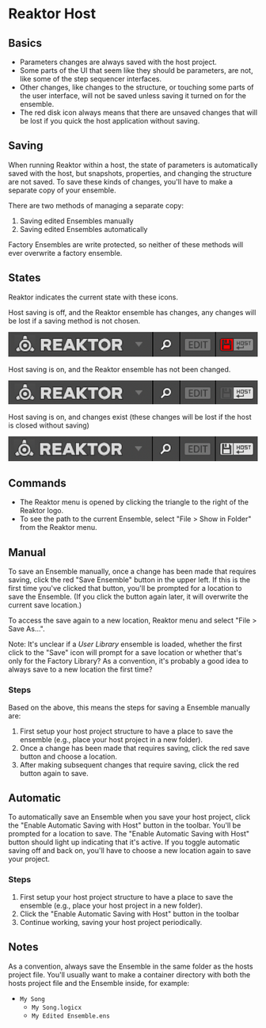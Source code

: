 # Reaktor Host

## Basics

- Parameters changes are always saved with the host project.
- Some parts of the UI that seem like they should be parameters, are not, like some of the step sequencer interfaces.
- Other changes, like changes to the structure, or touching some parts of the user interface, will not be saved unless saving it turned on for the ensemble.
- The red disk icon always means that there are unsaved changes that will be lost if you quick the host application without saving.

## Saving

When running Reaktor within a host, the state of parameters is automatically saved with the host, but snapshots, properties, and changing the structure are not saved. To save these kinds of changes, you'll have to make a separate copy of your ensemble.

There are two methods of managing a separate copy:

1. Saving edited Ensembles manually
2. Saving edited Ensembles automatically

Factory Ensembles are write protected, so neither of these methods will ever overwrite a factory ensemble.

## States

Reaktor indicates the current state with these icons.

Host saving is off, and the Reaktor ensemble has changes, any changes will be lost if a saving method is not chosen.

![Host Save Off](assets/reaktor-host-save-off.png)

Host saving is on, and the Reaktor ensemble has not been changed.

![Host Save On](assets/reaktor-host-save-on.png)

Host saving is on, and changes exist (these changes will be lost if the host is closed without saving)

![Host Save On Changes](assets/reaktor-host-save-on-changes.png)

## Commands

- The Reaktor menu is opened by clicking the triangle to the right of the Reaktor logo.
- To see the path to the current Ensemble, select "File > Show in Folder" from the Reaktor menu.

## Manual

To save an Ensemble manually, once a change has been made that requires saving, click the red "Save Ensemble" button in the upper left. If this is the first time you've clicked that button, you'll be prompted for a location to save the Ensemble. (If you click the button again later, it will overwrite the current save location.)

To access the save again to a new location, Reaktor menu and select "File > Save As…".

Note: It's unclear if a *User Library* ensemble is loaded, whether the first click to the "Save" icon will prompt for a save location or whether that's only for the Factory Library? As a convention, it's probably a good idea to always save to a new location the first time?

### Steps

Based on the above, this means the steps for saving a Ensemble manually are:

1. First setup your host project structure to have a place to save the ensemble (e.g., place your host project in a new folder).
2. Once a change has been made that requires saving, click the red save button and choose a location.
3. After making subsequent changes that require saving, click the red button again to save.

## Automatic

To automatically save an Ensemble when you save your host project, click the "Enable Automatic Saving with Host" button in the toolbar. You'll be prompted for a location to save. The "Enable Automatic Saving with Host" button should light up indicating that it's active. If you toggle automatic saving off and back on, you'll have to choose a new location again to save your project.

### Steps

1. First setup your host project structure to have a place to save the ensemble (e.g., place your host project in a new folder).
2. Click the "Enable Automatic Saving with Host" button in the toolbar
3. Continue working, saving your host project periodically.

## Notes

As a convention, always save the Ensemble in the same folder as the hosts project file. You'll usually want to make a container directory with both the hosts project file and the Ensemble inside, for example:

- `My Song`
    - `My Song.logicx`
    - `My Edited Ensemble.ens`